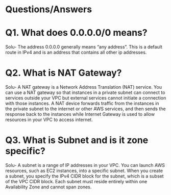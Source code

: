 # Questions/Answers

# Q1. What does 0.0.0.0/0 means?
Solu- The address 0.0.0.0 generally means “any address”. This is a default route in IPv4 and is an address that contains all other ip addresses.

# Q2. What is NAT Gateway?
Solu- A NAT gateway is a Network Address Translation (NAT) service. You can use a NAT gateway so that instances in a private subnet can connect to services outside your VPC but external services cannot initiate a connection with those instances. A NAT device forwards traffic from the instances in the private subnet to the internet or other AWS services, and then sends the response back to the instances while Internet Gateway is used to allow resources in your VPC to access internet.

# Q3. What is Subnet and is it zone specific?
Solu- A subnet is a range of IP addresses in your VPC. You can launch AWS resources, such as EC2 instances, into a specific subnet. When you create a subnet, you specify the IPv4 CIDR block for the subnet, which is a subset of the VPC CIDR block. Each subnet must reside entirely within one Availability Zone and cannot span zones. 
